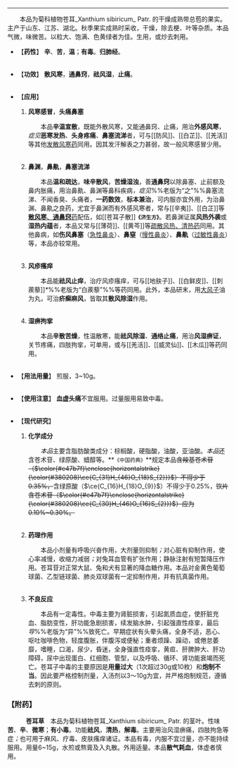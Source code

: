 ---

&emsp;&emsp;本品为菊科植物苍耳_Xanthium sibiricum_ Patr. 的干燥成熟带总苞的果实。主产于山东、江苏、湖北。秋季果实成熟时采收，干燥，除去梗、叶等杂质。本品气微，味微苦。以粒大、饱满、色黄绿者为佳。生用，或炒去刺用。

- 【**药性**】
	**辛**、**苦**，**温**；**有毒**。**归肺经**。<br></br>

- 【**功效**】
	**散风寒**，**通鼻窍**，**祛风湿**，**止痛**。<br></br>

- 【**应用**】
	1. **风寒感冒**，**头痛鼻塞**
		
		&emsp;&emsp;本品**辛温宣散**，既能外散风寒，又能通鼻窍、止痛，用治**外感风寒**，<dfn>症见</dfn>**恶寒发热**<dfn>、</dfn>**头身疼痛**<dfn>、</dfn>**鼻塞流涕**者，可与[[防风]]、[[白芷]]、[[羌活]]等其他<ins>发散风寒药</ins>同用。因其发汗解表之力甚弱，故一般风寒感冒少用。<br></br>
	
	2. **鼻渊**，**鼻鼽**，**鼻塞流涕**
		
		&emsp;&emsp;本品**温和疏达**，**味辛散风**，**苦燥湿浊**，善**通鼻窍**以除鼻塞、止前额及鼻内胀痛，用治鼻鼽、鼻渊等鼻科疾病<dfn>，症见</dfn>%%老版为“之”%%鼻塞流涕、不闻香臭、头痛者，**一药数效**，**标本兼治**，可内服亦宜外用，为治鼻渊、鼻鼽之良药，尤宜于鼻渊而有外感风寒者，常与[[辛夷]]、[[白芷]]等<ins>**散风寒**、**通鼻窍**药</ins>配伍，如[[苍耳子散]]**`《济生方》`**。若鼻渊证属**风热外袭**或**湿热内蕴**者，本品又常与[[薄荷]]、[[黄芩]]等<ins>疏散风热、清热药</ins>同用。其他鼻病，如**伤风鼻塞**（<ins>急性鼻炎</ins>）、**鼻窒**（<ins>慢性鼻炎</ins>）、**鼻鼽**（<ins>过敏性鼻炎</ins>）等，本品亦较常用。<br></br>
	
	3. **风疹瘙痒**
		
		&emsp;&emsp;本品能**祛风止痒**，治疗风疹瘙痒，可与[[地肤子]]、[[白鲜皮]]、[[刺蒺藜]]<dfn>\*</dfn>%%老版为“白蒺藜”%%等药同用。此外，本品研末，用<ins>大风子</ins>油为丸，可治**疥癣麻风**，皆取其**散风除湿**作用。<br></br>
	
	4. **湿痹拘挛**
		
		&emsp;&emsp;本品**辛散苦燥**，性温散寒，能**祛风除湿**<dfn>、</dfn>**通络止痛**，用治**风湿痹证**，关节疼痛，四肢拘挛，可单用，或与[[羌活]]、[[威灵仙]]、[[木瓜]]等药同用。<br></br>

- 【**用法用量**】
	煎服，3~10g。<br></br>

- 【**使用注意**】
	**血虚头痛**不宜服用。过量服用易致中毒。<br></br>

- 【**现代研究**】
	1. **化学成分**
		
		&emsp;&emsp;<dfn>本品</dfn>主要含脂肪酸类成分：棕榈酸，硬脂酸，油酸，亚油酸。<dfn>本品</dfn>还含苍术苷、绿原酸、蜡醇等。**`《中国药典》`**规定本品~~含羧基苍术苷（$\color{#e47b7f}\enclose{horizontalstrike}{\color{#380208}\ce{C_{31}H_{46}O_{18}S_{2}}}$）不得少于0.35%，~~含绿原酸（$\ce{C_{16}H_{18}O_{9}}$）不得少于0.25%，~~饮片含苍术苷（$\color{#e47b7f}\enclose{horizontalstrike}{\color{#380208}\ce{C_{30}H_{46}O_{16}S_{2}}}$）应为0.10%~0.30%。~~<br></br>
	
	2. **药理作用**
		
		&emsp;&emsp;本品小剂量有呼吸兴奋作用，大剂量则抑制<dfn>；</dfn>对心脏有抑制作用，使心率减慢，收缩力减弱<dfn>；</dfn>对兔耳血管有扩张作用；静脉注射有短暂降压作用。苍耳苷对正常大鼠、兔和犬有显著的降血糖作用。本品对金黄色葡萄球菌、乙型链球菌、肺炎双球菌有一定抑制作用，并有抗真菌作用。<br></br>
	
	3.  **不良反应**
		
		&emsp;&emsp;本品有一定毒性。中毒主要为肾脏损害，引起氮质血症，使肝脏充血、脂肪变性，肝功能急剧损害，续发脑水肿，引起强直性痉挛，最后<dfn>导</dfn>%%老版为“异”%%致死亡。早期症状有头晕头痛，全身不适，恶心、呕吐咖啡色物，轻度腹胀，伴腹泻或便秘；重者烦躁、躁动，或倦怠萎靡，嗜睡，口渴，尿少，昏迷，全身强直性痉挛，黄疸、肝脾肿大、肝功障碍，尿中出现蛋白、红细胞、管型，以及呼吸、循环、肾功能衰竭而死亡。苍耳子中毒的主要原因是**用量过大**（1次超过30g或10枚）和**炮制不当**。因此要严格控制剂量，入汤剂以3～10g为宜，并严格炮制规范，遵循去刺的原则。

### 【附药】

&emsp;&emsp;&emsp;**苍耳草**&emsp;本品为菊科植物苍耳_Xanthium sibiricum_ Patr. 的茎叶。性味**苦**、**辛**、**微寒**；**有小毒**。功能**祛风**，**清热**，**解毒**。主要用治风湿痹痛，四肢拘急等症<dfn>；</dfn>也可用于麻风、疗毒、皮肤瘙痒诸证。本品有毒，内服不宜过量，亦不能持续服用。用量6~15g，水煎或熬膏及入丸散。外用适量。本品**散气耗血**，体虚者慎用。